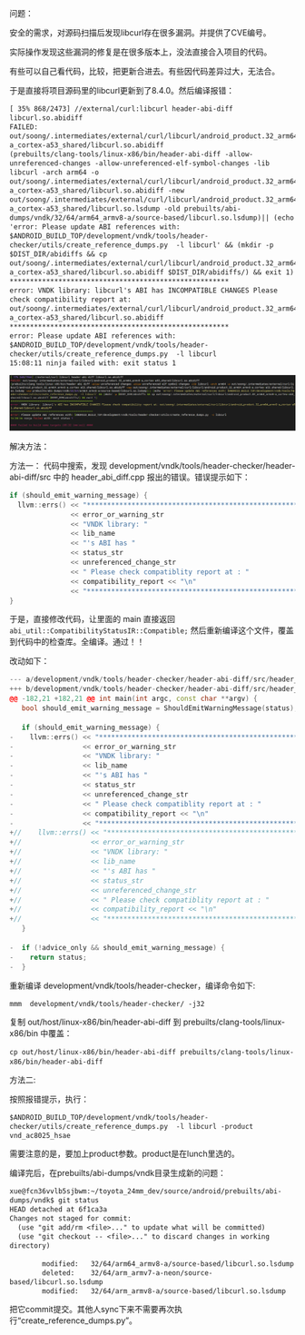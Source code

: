 问题：

安全的需求，对源码扫描后发现libcurl存在很多漏洞。并提供了CVE编号。

实际操作发现这些漏洞的修复是在很多版本上，没法直接合入项目的代码。

有些可以自己看代码，比较，把更新合进去。有些因代码差异过大，无法合。

于是直接将项目源码里的libcurl更新到了8.4.0。然后编译报错：

```shell
[ 35% 868/2473] //external/curl:libcurl header-abi-diff libcurl.so.abidiff
FAILED: out/soong/.intermediates/external/curl/libcurl/android_product.32_arm64_armv8-a_cortex-a53_shared/libcurl.so.abidiff
(prebuilts/clang-tools/linux-x86/bin/header-abi-diff -allow-unreferenced-changes -allow-unreferenced-elf-symbol-changes -lib libcurl -arch arm64 -o out/soong/.intermediates/external/curl/libcurl/android_product.32_arm64_armv8-a_cortex-a53_shared/libcurl.so.abidiff -new out/soong/.intermediates/external/curl/libcurl/android_product.32_arm64_armv8-a_cortex-a53_shared/libcurl.so.lsdump -old prebuilts/abi-dumps/vndk/32/64/arm64_armv8-a/source-based/libcurl.so.lsdump)|| (echo 'error: Please update ABI references with: $ANDROID_BUILD_TOP/development/vndk/tools/header-checker/utils/create_reference_dumps.py  -l libcurl' && (mkdir -p $DIST_DIR/abidiffs && cp out/soong/.intermediates/external/curl/libcurl/android_product.32_arm64_armv8-a_cortex-a53_shared/libcurl.so.abidiff $DIST_DIR/abidiffs/) && exit 1)
******************************************************
error: VNDK library: libcurl's ABI has INCOMPATIBLE CHANGES Please check compatibility report at: out/soong/.intermediates/external/curl/libcurl/android_product.32_arm64_armv8-a_cortex-a53_shared/libcurl.so.abidiff
******************************************************
error: Please update ABI references with: $ANDROID_BUILD_TOP/development/vndk/tools/header-checker/utils/create_reference_dumps.py  -l libcurl
15:08:11 ninja failed with: exit status 1
```

![image-20240514154634533](./imgs/image-20240514154634533.png)

解决方法：

方法一： 代码中搜索，发现 development/vndk/tools/header-checker/header-abi-diff/src 中的 header_abi_diff.cpp 报出的错误。错误提示如下：

```c
if (should_emit_warning_message) {
  llvm::errs() << "******************************************************\n"
               << error_or_warning_str
               << "VNDK library: "
               << lib_name
               << "'s ABI has "
               << status_str
               << unreferenced_change_str
               << " Please check compatiblity report at : "
               << compatibility_report << "\n"
               << "******************************************************\n";
} 
```

于是，直接修改代码，让里面的 main 直接返回 `abi_util::CompatibilityStatusIR::Compatible;` 然后重新编译这个文件，覆盖到代码中的检查库。全编译。通过！！

改动如下：

```cpp
--- a/development/vndk/tools/header-checker/header-abi-diff/src/header_abi_diff.cpp
+++ b/development/vndk/tools/header-checker/header-abi-diff/src/header_abi_diff.cpp
@@ -182,21 +182,21 @@ int main(int argc, const char **argv) {
   bool should_emit_warning_message = ShouldEmitWarningMessage(status);
 
   if (should_emit_warning_message) {
-    llvm::errs() << "******************************************************\n"
-                 << error_or_warning_str
-                 << "VNDK library: "
-                 << lib_name
-                 << "'s ABI has "
-                 << status_str
-                 << unreferenced_change_str
-                 << " Please check compatiblity report at : "
-                 << compatibility_report << "\n"
-                 << "******************************************************\n";
+//    llvm::errs() << "******************************************************\n"
+//                 << error_or_warning_str
+//                 << "VNDK library: "
+//                 << lib_name
+//                 << "'s ABI has "
+//                 << status_str
+//                 << unreferenced_change_str
+//                 << " Please check compatiblity report at : "
+//                 << compatibility_report << "\n"
+//                 << "******************************************************\n";
   }
 
-  if (!advice_only && should_emit_warning_message) {
-    return status;
-  }

```

重新编译 development/vndk/tools/header-checker，编译命令如下:

```
mmm  development/vndk/tools/header-checker/ -j32
```

复制 out/host/linux-x86/bin/header-abi-diff 到 prebuilts/clang-tools/linux-x86/bin 中覆盖：

`cp out/host/linux-x86/bin/header-abi-diff prebuilts/clang-tools/linux-x86/bin/header-abi-diff`



方法二:

按照报错提示，执行：

```shell
$ANDROID_BUILD_TOP/development/vndk/tools/header-checker/utils/create_reference_dumps.py  -l libcurl -product vnd_ac8025_hsae
```

需要注意的是，要加上product参数。product是在lunch里选的。

编译完后，在prebuilts/abi-dumps/vndk目录生成新的问题：

```shell
xue@fcn36vvlb5sjbwm:~/toyota_24mm_dev/source/android/prebuilts/abi-dumps/vndk$ git status
HEAD detached at 6f1ca3a
Changes not staged for commit:
  (use "git add/rm <file>..." to update what will be committed)
  (use "git checkout -- <file>..." to discard changes in working directory)

        modified:   32/64/arm64_armv8-a/source-based/libcurl.so.lsdump
        deleted:    32/64/arm_armv7-a-neon/source-based/libcurl.so.lsdump
        modified:   32/64/arm_armv8-a/source-based/libcurl.so.lsdump
```

把它commit提交。其他人sync下来不需要再次执行“create_reference_dumps.py”。
